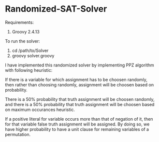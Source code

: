# Randomized-SAT-Solver

Requirements:

1. Groovy 2.4.13

To run the solver:

1. cd /path/to/Solver
2. groovy solver.groovy <cnf filename> <max-tries>

I have implemented this randomized solver by implementing PPZ algorithm with following heuristic:

If there is a variable for which assignment has to be choosen randomly, then rather than choosing randomly, assignment will be choosen based on probability.

There is a 50% probability that truth assignment will be choosen randomly, and there is a 50% probability that truth assignment will be choosen based on maximum occurances heuristic.

If a positive literal for variable occurs more than that of negation of it, then for that variable false truth assignment will be assigned. By doing so, we have higher probability to have a unit clause for remaining variables of a permutation.
